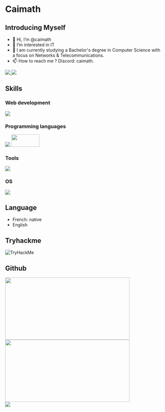 # Caimath

## Introducing Myself
- 👋 Hi, I’m @caimath
- 👀 I’m interested in IT
- 🌱 I am currently studying a Bachelor's degree in Computer Science with a focus on Networks & Telecommunications.
- 📫 How to reach me ? Discord: caimath.
<div>
  <a href='https://discord.com/users/920989650825388032'>
    <img src='https://skillicons.dev/icons?i=discord'>
  </a>
    
  <a href='https://www.linkedin.com/in/mathias-c-680646309/'>
    <img src='https://skillicons.dev/icons?i=linkedin'>
  </a>
</div>


## Skills

### Web development
<div>
  <img src='https://skillicons.dev/icons?i=html,css,php,mysql'>  
</div>

### Programming languages
<div>
  <img src='https://skillicons.dev/icons?i=py,bash'>
  <img width='90px' height='40px' src='https://www.pygame.org/docs/_images/pygame_logo.png'>
</div>

### Tools
<div>
  <img src="https://skillicons.dev/icons?i=vscode,pycharm,git,github,md,notion,discord">
</div>

### OS
<img src='https://skillicons.dev/icons?i=windows,linux,redhat,raspberrypi'>

## Language
- French: native
- English

## Tryhackme
<img src="https://tryhackme-badges.s3.amazonaws.com/tam.std.png" alt="TryHackMe">

## Github
<div>
  <a href="#">
    <img src="https://github-readme-stats.vercel.app/api?username=caimath&theme=blueberry&count_private=true&hide_border=true&line_height=20" width="400px" height="200px" />
  </a>
  <a href="#">
    <img src="https://github-readme-stats.vercel.app/api/top-langs/?username=caimath&layout=compact&theme=blueberry&count_private=true&hide_border=true" width="400px" height="200px" />
  </a>

  <br>
  <a href="#">
    <img src="https://komarev.com/ghpvc/?username=caimath&style=flat-square">
  </a>
</div>


